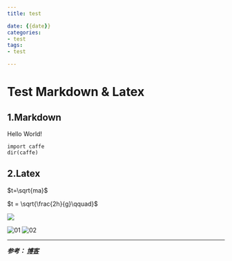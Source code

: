 ```yaml
---
title: test

date: {{date}}
categories:
- test
tags:
- test

---
```



# Test Markdown & Latex #
## 1.Markdown ##
Hello World!

    import caffe
    dir(caffe)

## 2.Latex ##

$t=\sqrt{ma}$

$t = \sqrt{\frac{2h}{g}\qquad}$



![](https://i.loli.net/2019/09/23/pnXYRj5ilK2NEBy.png)

![01](https://i.loli.net/2019/09/30/UpJdAcnrGKzaPB7.png)
![02](https://i.loli.net/2019/09/30/geBQql9p1TKfsPb.png)


---
***参考：
[博客](https://blog.51cto.com/yucanghai/1715170)***
